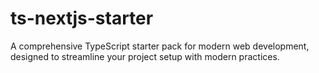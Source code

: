# ts-nextjs-starter
A comprehensive TypeScript starter pack for modern web development, designed to streamline your project setup with modern practices. 
